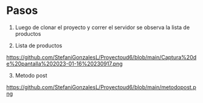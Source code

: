# Pasos

1. Luego de clonar el proyecto y correr el servidor se observa la lista de productos


2. Lista de productos


https://github.com/StefaniGonzalesL/Proyectoud6/blob/main/Captura%20de%20pantalla%202023-01-16%20230917.png


3. Metodo post

https://github.com/StefaniGonzalesL/Proyectoud6/blob/main/metodopost.png
